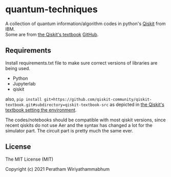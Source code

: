 # quantum-techniques
A collection of quantum information/algorithm codes in python's [Qiskit](https://qiskit.org/) from IBM.\
Some are from [the Qiskit's textbook](https://qiskit.org/textbook) [GitHub](https://github.com/Qiskit/textbook/tree/main/notebooks).

## Requirements
Install requirements.txt file to make sure correct versions of libraries are being used.

* Python 
* Jupyterlab
* qiskit

also, ```pip install git+https://github.com/qiskit-community/qiskit-textbook.git#subdirectory=qiskit-textbook-src```
as depicted in [the Qiskit's textbook setting the environment](https://qiskit.org/textbook/ch-prerequisites/setting-the-environment.html). 

The codes/notebooks should be compatible with most qiskit versions, since recent qiskits do not use Aer and the syntax has changed a lot for the simulator part. The circuit part is pretty much the same ever.

## License

The MIT License (MIT)

Copyright (c) 2021 Peratham Wiriyathammabhum

